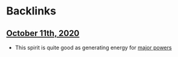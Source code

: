 
# Backlinks
## [October 11th, 2020](<October 11th, 2020.md>)
- This spirit is quite good as generating energy for [major powers](<major powers.md>)

